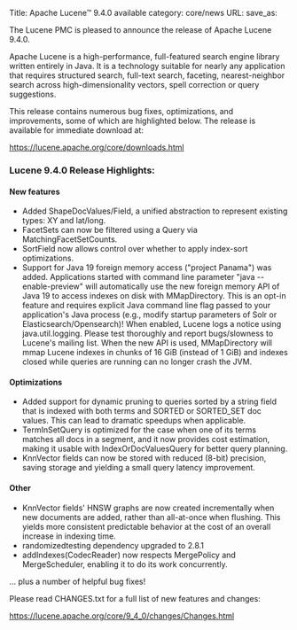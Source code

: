 Title: Apache Lucene™ 9.4.0 available
category: core/news
URL:
save_as:

The Lucene PMC is pleased to announce the release of Apache Lucene 9.4.0.

Apache Lucene is a high-performance, full-featured search engine library written entirely in Java. It is a technology suitable for nearly any application that requires structured search, full-text search, faceting, nearest-neighbor search across high-dimensionality vectors, spell correction or query suggestions.

This release contains numerous bug fixes, optimizations, and improvements, some of which are highlighted below. The release is available for immediate download at:

  <https://lucene.apache.org/core/downloads.html>

### Lucene 9.4.0 Release Highlights:

#### New features

 * Added ShapeDocValues/Field, a unified abstraction to represent existing types: XY and lat/long.
 * FacetSets can now be filtered using a Query via MatchingFacetSetCounts.
 * SortField now allows control over whether to apply index-sort optimizations.
 * Support for Java 19 foreign memory access ("project Panama") was added. Applications started with command line parameter "java --enable-preview" will automatically use the new foreign memory API of Java 19 to access indexes on disk with MMapDirectory. This is an opt-in feature and requires explicit Java command line flag passed to your application's Java process (e.g., modify startup parameters of Solr or Elasticsearch/Opensearch)! When enabled, Lucene logs a notice using java.util.logging. Please test thoroughly and report bugs/slowness to Lucene's mailing list. When the new API is used, MMapDirectory will mmap Lucene indexes in chunks of 16 GiB (instead of 1 GiB) and indexes closed while queries are running can no longer crash the JVM.

#### Optimizations

 * Added support for dynamic pruning to queries sorted by a string field that is indexed with both terms and SORTED or SORTED_SET doc values. This can lead to dramatic speedups when applicable.
 * TermInSetQuery is optimized for the case when one of its terms matches all docs in a segment, and it now provides cost estimation, making it usable with IndexOrDocValuesQuery for better query planning.
 * KnnVector fields can now be stored with reduced (8-bit) precision, saving storage and yielding a small query latency improvement.

#### Other

 * KnnVector fields' HNSW graphs are now created incrementally when new documents are added, rather than all-at-once when flushing. This yields more consistent predictable behavior at the cost of an overall increase in indexing time.
 * randomizedtesting dependency upgraded to 2.8.1
 * addIndexes(CodecReader) now respects MergePolicy and MergeScheduler, enabling it to do its work concurrently.

... plus a number of helpful bug fixes!

Please read CHANGES.txt for a full list of new features and changes:

  <https://lucene.apache.org/core/9_4_0/changes/Changes.html>
